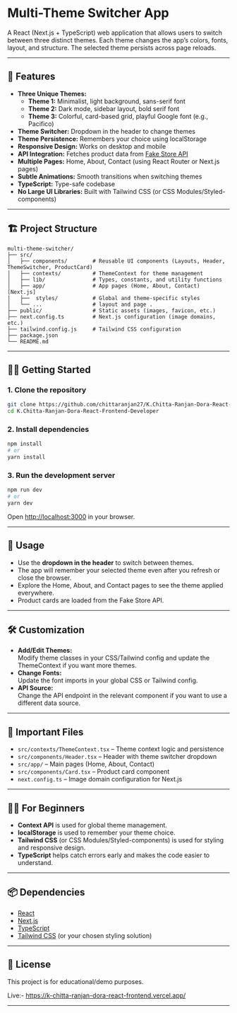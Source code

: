 # Multi-Theme Switcher App

A React (Next.js + TypeScript) web application that allows users to switch between three distinct themes. Each theme changes the app’s colors, fonts, layout, and structure. The selected theme persists across page reloads.

---

## 🚀 Features

- **Three Unique Themes:**  
  - **Theme 1:** Minimalist, light background, sans-serif font  
  - **Theme 2:** Dark mode, sidebar layout, bold serif font  
  - **Theme 3:** Colorful, card-based grid, playful Google font (e.g., Pacifico)
- **Theme Switcher:** Dropdown in the header to change themes
- **Theme Persistence:** Remembers your choice using localStorage
- **Responsive Design:** Works on desktop and mobile
- **API Integration:** Fetches product data from [Fake Store API](https://fakestoreapi.com/products)
- **Multiple Pages:** Home, About, Contact (using React Router or Next.js pages)
- **Subtle Animations:** Smooth transitions when switching themes
- **TypeScript:** Type-safe codebase
- **No Large UI Libraries:** Built with Tailwind CSS (or CSS Modules/Styled-components)

---

## 🏗️ Project Structure

```
multi-theme-switcher/
├── src/
│   ├── components/        # Reusable UI components (Layouts, Header, ThemeSwitcher, ProductCard)
│   ├── contexts/          # ThemeContext for theme management
│   ├── lib/               # Types, constants, and utility functions
│   ├── app/               # App pages (Home, About, Contact) [Next.js]
│   ├──  styles/           # Global and theme-specific styles
│   └── ...                # layout and page .
├── public/                # Static assets (images, favicon, etc.)
├── next.config.ts         # Next.js configuration (image domains, etc.)
├── tailwind.config.js     # Tailwind CSS configuration
├── package.json
└── README.md
```

---

## 🧑‍💻 Getting Started

### 1. **Clone the repository**
```bash
git clone https://github.com/chittaranjan27/K.Chitta-Ranjan-Dora-React-Frontend-Developer-.git
cd K.Chitta-Ranjan-Dora-React-Frontend-Developer
```

### 2. **Install dependencies**
```bash
npm install
# or
yarn install
```

### 3. **Run the development server**
```bash
npm run dev
# or
yarn dev
```
Open [http://localhost:3000](http://localhost:3000) in your browser.

---

## 📝 Usage

- Use the **dropdown in the header** to switch between themes.
- The app will remember your selected theme even after you refresh or close the browser.
- Explore the Home, About, and Contact pages to see the theme applied everywhere.
- Product cards are loaded from the Fake Store API.

---

## 🛠️ Customization

- **Add/Edit Themes:**  
  Modify theme classes in your CSS/Tailwind config and update the ThemeContext if you want more themes.
- **Change Fonts:**  
  Update the font imports in your global CSS or Tailwind config.
- **API Source:**  
  Change the API endpoint in the relevant component if you want to use a different data source.

---

## 📁 Important Files

- `src/contexts/ThemeContext.tsx` – Theme context logic and persistence
- `src/components/Header.tsx` – Header with theme switcher dropdown
- `src/app/` – Main pages (Home, About, Contact)
- `src/components/Card.tsx` – Product card component
- `next.config.ts` – Image domain configuration for Next.js

---

## 🧑‍🎓 For Beginners

- **Context API** is used for global theme management.
- **localStorage** is used to remember your theme choice.
- **Tailwind CSS** (or CSS Modules/Styled-components) is used for styling and responsive design.
- **TypeScript** helps catch errors early and makes the code easier to understand.

---

## 📦 Dependencies

- [React](https://reactjs.org/)
- [Next.js](https://nextjs.org/)
- [TypeScript](https://www.typescriptlang.org/)
- [Tailwind CSS](https://tailwindcss.com/) (or your chosen styling solution)

---

## 📄 License

This project is for educational/demo purposes.

Live:- https://k-chitta-ranjan-dora-react-frontend.vercel.app/

---

